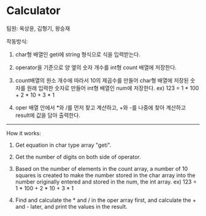 # Calculator
팀원: 옥상윤, 김형기, 왕승재

작동방식: 
1. char형 배열인 geti에 string 형식으로 식을 입력받는다.

2. operator을 기준으로 양 옆의 숫자 개수를 int형 count 배열에 저장한다.

3. count배열의 원소 개수에 따라서 10의 제곱수를 만들어 char형 배열에 저장된 숫자를 원래 입력한 숫자로 만들어 int형 배열인 num에 저장한다.
  ex) 123 = 1 * 100 + 2 * 10 + 3 * 1
  
4. oper 배열 안에서 *와 /를 먼저 찾고 계산하고, +와 -를 나중에 찾아 계산하고 result에 값을 담아 출력한다.

------------------------------------------------------------------------------------------------------------------------------------

How it works:
1. Get equation in char type array "geti".

2. Get the number of digits on both side of operator.

3. Based on the number of elements in the count array, a number of 10 squares is created to make the number stored in the char array into the number originally entered and stored in the num, the int array.
  ex) 123 = 1 * 100 + 2 * 10 + 3 * 1

4. Find and calculate the * and / in the oper array first, and calculate the + and - later, and print the values in the result.
